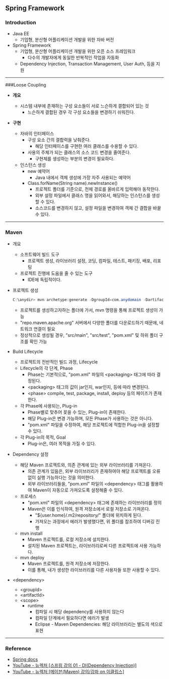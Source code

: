 ## Spring Framework

### Introduction

- Java EE
  - 기업형, 분산형 어플리케이션 개발을 위한 자바 버전
- Spring Framework
  - 기업형, 분산형 어플리케이션 개발을 위한 오픈 소스 프레임워크
    - 다수의 개발자에게 동일한 반복적인 작업을 자동화
  - Dependency Injection, Transaction Management, User Auth, 등을 지원

---

###Loose Coupling

- **개요**
  
  - 시스템 내부에 존재하는 구성 요소들이 서로 느슨하게 결합되어 있는 것
    - 느슨하게 결합된 경우 각 구성 요소들을 변경하기 쉬워진다. 
- **구현**

  - 자바의 인터페이스
    - 구성 요소 간의 결합력을 낮춰준다. 
      - 해당 인터페이스를 구현한 여러 클래스를 수용할 수 있다. 
    - 사용의 주체가 되는 클래스의 소스 코드 변경을 줄여준다. 
      - 구현체를 생성하는 부분의 변경이 필요하다. 
  - 인스턴스 생성 
    - new 예약어
      - Java 내에서 객체 생성에 가장 자주 사용되는 예약어
    - Class.forName(String name).newInstance()
      - 프로젝트 폴더를 기준으로, 전체 경로를 올바르게 입력해야 동작한다. 
      - 외부 설정 파일에서 클래스 명을 읽어와서, 해당하는 인스턴스를 생성할 수 있다. 
      - 소스코드를 변경하지 않고, 설정 파일을 변경하여 객체 간 결합을 바꿀 수 있다. 

---

### Maven

- 개요

  - 소프트웨어 빌드 도구
    - 프로젝트 생성, 라이브러리 설정, 코딩, 컴파일, 테스트, 패키징, 배포, 리포팅
  - 프로젝트 진행에 도움을 줄 수 있는 도구
    - IDE에 독립적이다. 

- 프로젝트 생성

  ```powershell
  C:\anydir> mvn archetype:generate -DgroupId=com.anydomain -DartifactId=anyprj -DarchetypeArtifactId=maven-archetype-quickstart
  ```

  - 프로젝트를 생성하고자하는 폴더에 가서, mvn 명령을 통해 프로젝트 생성이 가능
  - "repo.maven.apache.org" 서버에서 다양한 폴더를 다운로드하기 때문에, 네트워크 연결이 필요
  - 정상적으로 생성될 경우, "src/main", "src/test", "pom.xml" 및 하위 폴더 구조를 확인 가능

- Build Lifecycle

  - 프로젝트의 전반적인 빌드 과정, Lifecycle
  - Lifecycle의 각 단계, Phase
    - Phase는 기본적으로, "pom.xml" 파일의 \<packaging> 태그에 따라 결정된다. 
    - \<packaging> 태그의 값이 jar인지, war인지, 등에 따라 변경된다. 
    - \<phase> compile, test, package, install, deploy 등의 페이즈가 존재한다. 
  - 각 Phase에 사용되는, Plug-in
    - Phase별로 맞추어 꽂을 수 있는, Plug-in이 존재한다. 
    - 해당 Plug-in은 변경 가능하며, 모든 Phase가 사용하는 것은 아니다. 
    - "pom.xml" 파일을 수정하여, 해당 프로젝트에 적합한 Plug-in을 설정할 수 있다. 
  - 각 Plug-in의 목적, Goal
    - Plug-in은, 여러 목적을 가질 수 있다. 

- Dependency 설정
  - 해당 Maven 프로젝트와, 의존 관계에 있는 외부 라이브러리를 가져온다. 
    - 의존 관계가 있음은, 외부 라이브러리가 존재하여야 해당 프로젝트를 오류 없이 실행 가능하다는 것을 의미한다. 
    - 외부 라이브러리들을, "pom.xml" 파일의 \<dependency> 태그를 활용하여 Maven이 자동으로 가져오도록 설정해줄 수 있다. 
  - 프로세스
    - "pom.xml" 파일의 \<dependency> 태그에 존재하는 라이브러리를 정의
    - Maven은 이를 인식하여, 원격 저장소에서 로컬 저장소로 가져온다. 
      - "${user.home}/.m2/repository/" 폴더에 위치하게 된다. 
      - 가져오는 과정에서 에러가 발생했다면, 위 폴더를 참조하여 디버깅 진행
  - mvn install
    - Maven 프로젝트를, 로컬 저장소에 설치한다. 
    - 설치된 Maven 프로젝트는, 라이브러리로써 다른 프로젝트에 사용 가능하다. 
  - mvn deploy
    - Maven 프로젝트를, 원격 저장소에 저장한다. 
    - 이를 통해, 내가 생성한 라이브러리를 다른 사용자들 또한 사용할 수 있다. 
  
- \<dependency>

  - \<groupId>
  - \<artifactId>
  - \<scope>
    - runtime
      - 컴파일 시 해당 dependency를 사용하지 않는다
      - 컴파일 단계에서 필요하다면 에러가 발생
      - Eclipse - Maven Dependencies: 해당 라이브러리는 별도의 색으로 표현


---

### Reference

- [Spring docs](https://docs.spring.io/spring-framework/docs/3.2.x/spring-framework-reference/html/beans.html)
- [YouTube - 뉴렉처 [스프링 강의 01 - DI(Dependency Injection)]](https://www.youtube.com/watch?v=XtXHIDnzS9c&list=PLq8wAnVUcTFWxnsrMu5kS_jt_o8gpEiTR)
- [YouTube - 뉴렉처 [메이븐(Maven) 강의/강좌 on 이클립스]](https://www.youtube.com/watch?v=VAp0n9DmeEA&list=PLq8wAnVUcTFWRRi_JWLArMND_PnZM6Yja)
